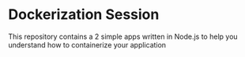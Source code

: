 # Dockerization Session

This repository contains a 2 simple apps written in Node.js to help you understand how to containerize your application 